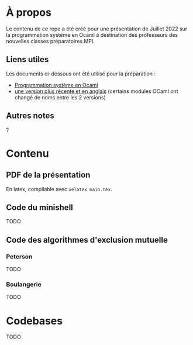 # À propos 
Le contenu de ce repo a été créé pour une présentation de Juillet 2022 sur la programmation système en Ocaml à destination des professeurs des nouvelles classes préparatoires MPI.

## Liens utiles
Les documents ci-dessous ont été utilisé pour la préparation :
- [Programmation système en Ocaml](http://gallium.inria.fr/~remy/camlunix/cours.html)
- [une version plus récente et en anglais](http://ocaml.github.io/ocamlunix/) (certains modules OCaml ont changé de noms entre les 2 versions)

## Autres notes 
?

# Contenu 
## PDF de la présentation 
En latex, compilable avec `xelatex main.tex`.

## Code du minishell
TODO 
## Code des algorithmes d'exclusion mutuelle
### Peterson
TODO
### Boulangerie
TODO

# Codebases
TODO

